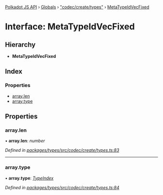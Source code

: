 [Polkadot JS API](../README.md) › [Globals](../globals.md) › ["codec/create/types"](../modules/_codec_create_types_.md) › [MetaTypeIdVecFixed](_codec_create_types_.metatypeidvecfixed.md)

# Interface: MetaTypeIdVecFixed

## Hierarchy

* **MetaTypeIdVecFixed**

## Index

### Properties

* [array.len](_codec_create_types_.metatypeidvecfixed.md#array.len)
* [array.type](_codec_create_types_.metatypeidvecfixed.md#array.type)

## Properties

###  array.len

• **array.len**: *number*

*Defined in [packages/types/src/codec/create/types.ts:83](https://github.com/polkadot-js/api/blob/c8dd26b0d/packages/types/src/codec/create/types.ts#L83)*

___

###  array.type

• **array.type**: *[TypeIndex](../modules/_codec_create_types_.md#typeindex)*

*Defined in [packages/types/src/codec/create/types.ts:84](https://github.com/polkadot-js/api/blob/c8dd26b0d/packages/types/src/codec/create/types.ts#L84)*
